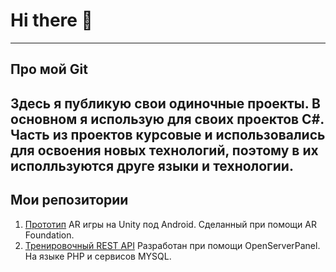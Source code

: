 # Hi there 👋
---
## Про мой Git
   Здесь я публикую свои одиночные проекты. В основном я использую для своих проектов C#. Часть из проектов курсовые и использовались для освоения новых технологий, поэтому в их исполльзуются друге языки и технологии. 
---
## Мои репозитории
   1. [Прототип](https://github.com/Miller1337/AR-Prototype/) AR игры на Unity под Android. Сделанный при помощи AR Foundation.
   2. [Тренировочный REST API](https://github.com/Miller1337/REST-API/) Разработан при помощи OpenServerPanel. На языке PHP и сервисов MYSQL.

<!--
**Miller1337/Miller1337** is a ✨ _special_ ✨ repository because its `README.md` (this file) appears on your GitHub profile.

Here are some ideas to get you started:

- 🔭 I’m currently working on ...
- 🌱 I’m currently learning ...
- 👯 I’m looking to collaborate on ...
- 🤔 I’m looking for help with ...
- 💬 Ask me about ...
- 📫 How to reach me: ...
- 😄 Pronouns: ...
- ⚡ Fun fact: ...
-->

